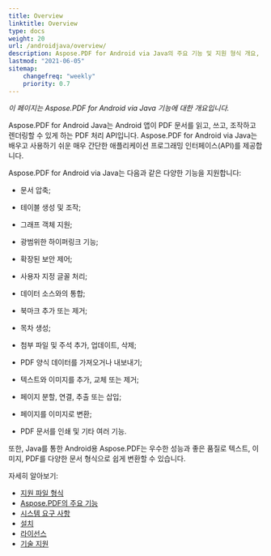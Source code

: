 ```yaml
---  
title: Overview  
linktitle: Overview  
type: docs  
weight: 20  
url: /androidjava/overview/  
description: Aspose.PDF for Android via Java의 주요 기능 및 지원 형식 개요, Java 라이브러리의 설치 및 라이선스 매뉴얼.  
lastmod: "2021-06-05"  
sitemap:  
    changefreq: "weekly"  
    priority: 0.7  
---
```


_이 페이지는 Aspose.PDF for Android via Java 기능에 대한 개요입니다._

Aspose.PDF for Android Java는 Android 앱이 PDF 문서를 읽고, 쓰고, 조작하고 렌더링할 수 있게 하는 PDF 처리 API입니다. Aspose.PDF for Android via Java는 배우고 사용하기 쉬운 매우 간단한 애플리케이션 프로그래밍 인터페이스(API)를 제공합니다.

Aspose.PDF for Android via Java는 다음과 같은 다양한 기능을 지원합니다:

- 문서 압축;
- 테이블 생성 및 조작;
- 그래프 객체 지원;
- 광범위한 하이퍼링크 기능;
- 확장된 보안 제어;
- 사용자 지정 글꼴 처리;
- 데이터 소스와의 통합;
- 북마크 추가 또는 제거;
- 목차 생성;

- 첨부 파일 및 주석 추가, 업데이트, 삭제;
- PDF 양식 데이터를 가져오거나 내보내기;
- 텍스트와 이미지를 추가, 교체 또는 제거;
- 페이지 분할, 연결, 추출 또는 삽입;
- 페이지를 이미지로 변환;
- PDF 문서를 인쇄 및 기타 여러 기능.

또한, Java를 통한 Android용 Aspose.PDF는 우수한 성능과 좋은 품질로 텍스트, 이미지, PDF를 다양한 문서 형식으로 쉽게 변환할 수 있습니다.

자세히 알아보기:

- [지원 파일 형식](/pdf/androidjava/supported-file-formats/)
- [Aspose.PDF의 주요 기능](/pdf/androidjava/key-features/)
- [시스템 요구 사항](/pdf/androidjava/system-requirements/)
- [설치](/pdf/androidjava/installation/)
- [라이선스](/pdf/androidjava/licensing/)
- [기술 지원](/pdf/androidjava/technical-support/)